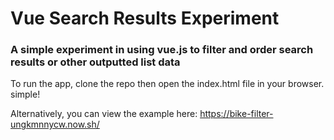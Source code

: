 # Vue Search Results Experiment

### A simple experiment in using vue.js to filter and order search results or other outputted list data

To run the app, clone the repo then open the index.html file in your browser. simple!

Alternatively, you can view the example here: https://bike-filter-ungkmnnycw.now.sh/
